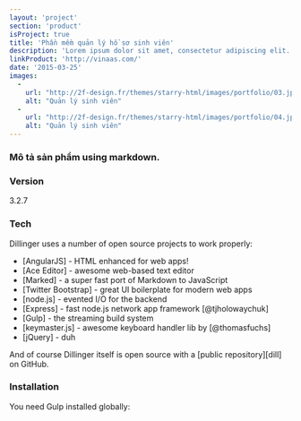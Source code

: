 ```yaml
---
layout: 'project'
section: 'product'
isProject: true
title: 'Phần mềm quản lý hồ sơ sinh viên'
description: 'Lorem ipsum dolor sit amet, consectetur adipiscing elit. Praesent pharetra posuere feugiat. Vestibulum purus ligula, malesuada sed erat sed, finibus condimentum est. Suspendisse bibendum,'
linkProduct: 'http://vinaas.com/'
date: '2015-03-25'
images:
  -
    url: "http://2f-design.fr/themes/starry-html/images/portfolio/03.jpg"
    alt: "Quản lý sinh viên"
  -
    url: "http://2f-design.fr/themes/starry-html/images/portfolio/04.jpg"
    alt: "Quản lý sinh viên"
---
```


### Mô tả sản phẩm using markdown.

### Version
3.2.7

### Tech

Dillinger uses a number of open source projects to work properly:

* [AngularJS] - HTML enhanced for web apps!
* [Ace Editor] - awesome web-based text editor
* [Marked] - a super fast port of Markdown to JavaScript
* [Twitter Bootstrap] - great UI boilerplate for modern web apps
* [node.js] - evented I/O for the backend
* [Express] - fast node.js network app framework [@tjholowaychuk]
* [Gulp] - the streaming build system
* [keymaster.js] - awesome keyboard handler lib by [@thomasfuchs]
* [jQuery] - duh

And of course Dillinger itself is open source with a [public repository][dill]
 on GitHub.

### Installation

You need Gulp installed globally:
